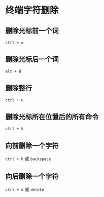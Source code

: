 # 终端字符删除

## 删除光标前一个词

`ctrl + w`

## 删除光标后一个词

`alt + d`

## 删除整行

`ctrl + u`

## 删除光标所在位置后的所有命令

`ctrl + k`

## 向前删除一个字符

`ctrl + h` 或 `backspace`

## 向后删除一个字符

`ctrl + d` 或 `delete`
